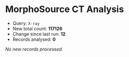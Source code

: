 # MorphoSource CT Analysis

* Query: `X-ray`
* New total count: **117126**
* Change since last run: **12**
* Records analysed: **0**

_No new records processed._